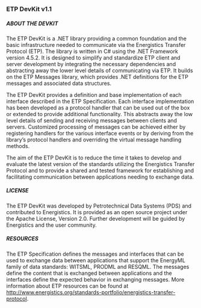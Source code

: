 ### ETP DevKit v1.1

##### ABOUT THE DEVKIT

The ETP DevKit is a .NET library providing a common foundation and the basic infrastructure needed to communicate via the Energistics Transfer Protocol (ETP).  The library is written in C# using the .NET Framework version 4.5.2.  It is designed to simplify and standardize ETP client and server development by integrating the necessary dependencies and abstracting away the lower level details of communicating via ETP.  It builds on the ETP Messages library, which provides .NET definitions for the ETP messages and associated data structures.

The ETP DevKit provides a definition and base implementation of each interface described in the ETP Specification.  Each interface implementation has been developed as a protocol handler that can be used out of the box or extended to provide additional functionality.  This abstracts away the low level details of sending and receiving messages between clients and servers.  Customized processing of messages can be achieved either by registering handlers for the various interface events or by deriving from the library’s protocol handlers and overriding the virtual message handling methods.

The aim of the ETP DevKit is to reduce the time it takes to develop and evaluate the latest version of the standards utilizing the Energistics Transfer Protocol and to provide a shared and tested framework for establishing and facilitating communication between applications needing to exchange data.

##### LICENSE

The ETP DevKit was developed by Petrotechnical Data Systems (PDS) and contributed to Energistics.  It is provided as an open source project under the Apache License, Version 2.0.  Further development will be guided by Energistics and the user community.

##### RESOURCES

The ETP Specification defines the messages and interfaces that can be used to exchange data between applications that support the EnergyML family of data standards: WITSML, PRODML and RESQML.  The messages define the content that is exchanged between applications and the interfaces define the expected behavior in exchanging messages.  More information about ETP resources can be found at http://www.energistics.org/standards-portfolio/energistics-transfer-protocol. 
